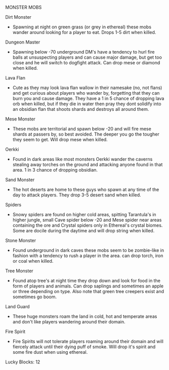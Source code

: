 
MONSTER MOBS

Dirt Monster

- Spawning at night on green grass (or grey in ethereal) these mobs wander around looking for a player to eat. Drops 1-5 dirt when killed.

Dungeon Master

- Spawning below -70 underground DM's have a tendency to hurl fire balls at unsuspecting players and can cause major damage, but get too close and he will switch to dogfight attack. Can drop mese or diamond when killed.

Lava Flan

- Cute as they may look lava flan wallow in their namesake (no, not flans) and get curious about players who wander by, forgetting that they can burn you and cause damage. They have a 1 in 5 chance of dropping lava orb when killed, but if they die in water then pray they dont solidify into an obsidian flan that shoots shards and destroys all around them.

Mese Monster

- These mobs are territorial and spawn below -20 and will fire mese shards at passers by, so best avoided. The deeper you go the tougher they seem to get. Will drop mese when killed.

Oerkki

- Found in dark areas like most monsters Oerkki wander the caverns stealing away torches on the ground and attacking anyone found in that area. 1 in 3 chance of dropping obsidian.

Sand Monster

- The hot deserts are home to these guys who spawn at any time of the day to attack players. They drop 3-5 desert sand when killed.

Spiders

- Snowy spiders are found on higher cold areas, spitting Tarantula's in higher jungle, small Cave spider below -20 and Mese spider near areas containing the ore and Crystal spiders only in Ethereal's crystal biomes.  Some are docile during the daytime and will drop string when killed.

Stone Monster

- Found underground in dark caves these mobs seem to be zombie-like in fashion with a tendency to rush a player in the area. can drop torch, iron or coal when killed.

Tree Monster

- Found atop tree's at night time they drop down and look for food in the form of players and animals. Can drop saplings and sometimes an apple or three depending on type.  Also note that green tree creepers exist and sometimes go boom.

Land Guard

- These huge monsters roam the land in cold, hot and temperate areas and don't like players wandering around their domain.

Fire Spirit

- Fire Spirits will not tolerate players roaming around their domain and will fiercely attack until their dying puff of smoke.  Will drop it's spirit and some fire dust when using ethereal.

Lucky Blocks: 12
